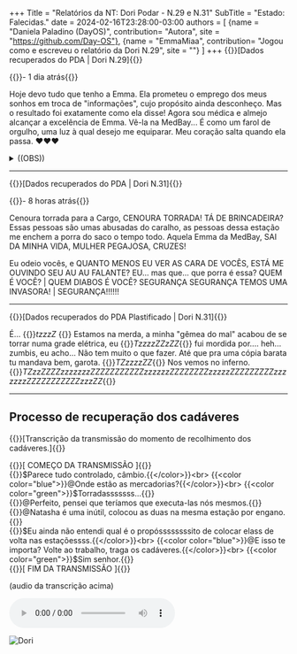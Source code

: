 +++
Title = "Relatórios da NT: Dori Podar - N.29 e N.31"
SubTitle = "Estado: Falecidas."
date = 2024-02-16T23:28:00-03:00
authors = [
    {name = "Daniela Paladino (DayOS)", contribution= "Autora", site = "https://github.com/Day-OS"},
    {name = "EmmaMiaa", contribution= "Jogou como e escreveu o relatório da Dori N.29", site = ""}
]
+++
{{<color bgcolor="blue" color="white">}}[Dados recuperados do PDA | Dori N.29]{{</color>}}
<br>

{{<color color="red">}}- 1 dia atrás{{</color>}}

Hoje devo tudo que tenho a Emma. Ela prometeu o emprego dos meus sonhos em troca de "informações", cujo propósito ainda desconheço. Mas o resultado foi exatamente como ela disse! Agora sou médica e almejo alcançar a excelência de Emma. Vê-la na MedBay... É como um farol de orgulho, uma luz à qual desejo me equiparar. Meu coração salta quando ela passa. ♥♥♥

<details>
  <summary>((OBS))</summary>
    <span>
        Essa história e esse relatório foram produzidos com ajuda de @EmmaMiaa(melhor médica synd)! 
    </span>
</details>

---

{{<color bgcolor="blue" color="white">}}[Dados recuperados do PDA | Dori N.31]{{</color>}}
<br>

{{<color color="red">}}- 8 horas atrás{{</color>}}

Cenoura torrada para a Cargo, CENOURA TORRADA! TÁ DE BRINCADEIRA?
Essas pessoas são umas abusadas do caralho, as pessoas dessa estação me enchem a porra do saco o tempo todo. Aquela Emma da MedBay, SAI DA MINHA VIDA, MULHER PEGAJOSA, CRUZES!

Eu odeio vocês, e QUANTO MENOS EU VER AS CARA DE VOCÊS, ESTÁ ME OUVINDO SEU AU AU FALANTE? EU... mas que...
que porra é essa? 
QUEM É VOCÊ? | QUEM DIABOS É VOCÊ?
SEGURANÇA SEGURANÇA TEMOS UMA INVASORA! | SEGURANÇA!!!!!!

---

{{<color bgcolor="blue" color="white">}}[Dados recuperados do PDA Plastificado | Dori N.31]{{</color>}}
<br>

É... {{<color color="green">}}*tzzzZ* {{</color>}} Estamos na merda, a minha "gêmea do mal" acabou de se torrar numa grade elétrica, eu {{<color color="green">}}*TzzzzZZzZZ*{{</color>}} fui mordida por.... heh... zumbis, eu acho... Não tem muito o que fazer. Até que pra uma cópia barata tu mandava bem, garota. {{<color color="green">}}*TZzzzzZZ*{{</color>}} Nos vemos no inferno.
{{<color color="green">}}*TZzzZZZZzzzzzzzZZZZZZZZZZZzzzzzzZZZZZZZZzzzzzZZZZZZZZZzzzzzzzZZZZZZZZZZZzzzZZ*{{</color>}}

---

## Processo de recuperação dos cadáveres
{{<color bgcolor="blue" color="white">}}[Transcrição da transmissão do momento de recolhimento dos cadáveres.]{{</color>}}
<br>

{{<color color="red">}}[ COMEÇO DA TRANSMISSÃO ]{{</color>}}<br>
{{<color color="green">}}$Parece tudo controlado, câmbio.{{</color>}}<br>
{{<color color="blue">}}@Onde estão as mercadorias?{{</color>}}<br>
{{<color color="green">}}$Torradasssssss...{{</color>}}<br>
{{<color color="blue">}}@Perfeito, pensei que teríamos que executa-las nós mesmos.{{</color>}}<br>
{{<color color="blue">}}@Natasha é uma inútil, colocou as duas na mesma estação por engano.{{</color>}}<br>
{{<color color="green">}}$Eu ainda não entendi qual é o propóssssssssito de colocar elass de volta nas estaçõessss.{{</color>}}<br>
{{<color color="blue">}}@E isso te importa? Volte ao trabalho, traga os cadáveres.{{</color>}}<br>
{{<color color="green">}}$Sim senhor.{{</color>}}<br>
{{<color color="red">}}[ FIM DA TRANSMISSÃO ]{{</color>}}<br>

(audio da transcrição acima) 

<audio controls>
  <source src="/dori/recolhimento.mp3" type="audio/mpeg">
</audio>

![Dori](/dori/dori5.png)
